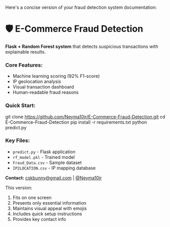Here's a concise version of your fraud detection system documentation:


# 🛡️ E-Commerce Fraud Detection

**Flask + Random Forest system** that detects suspicious transactions with explainable results.

### Core Features:
- Machine learning scoring (92% F1-score)
- IP geolocation analysis
- Visual transaction dashboard
- Human-readable fraud reasons

### Quick Start:

git clone https://github.com/Neyma10jr/E-Commerce-Fraud-Detection.git
cd E-Commerce-Fraud-Detection
pip install -r requirements.txt
python predict.py


### Key Files:
- `predict.py` - Flask application
- `rf_model.pkl` - Trained model
- `Fraud_Data.csv` - Sample dataset
- `IP2LOCATION.csv` - IP mapping database

**Contact:** [cskbunny@gmail.com](mailto:cskbunny@gmail.com) | [@Neyma10jr](https://github.com/Neyma10jr)


This version:
1. Fits on one screen
2. Presents only essential information
3. Maintains visual appeal with emojis
4. Includes quick setup instructions
5. Provides key contact info
